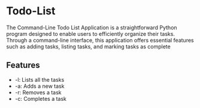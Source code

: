 # Todo-List
The Command-Line Todo List Application is a straightforward Python program designed to enable users to efficiently organize their tasks. Through a command-line interface, this application offers essential features such as adding tasks, listing tasks, and marking tasks as complete
## Features
- -l: Lists all the tasks
- -a: Adds a new task
- -r: Removes a task
- -c: Completes a task
